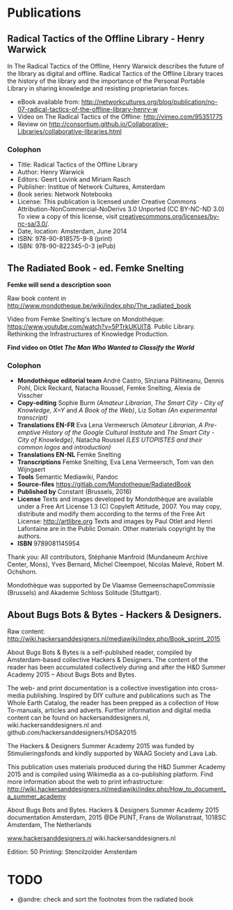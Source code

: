 # Publications

## Radical Tactics of the Offline Library - Henry Warwick 
In The Radical Tactics of the Offline, Henry Warwick describes the future of the library as digital and offline. 
Radical Tactics of the Offline Library traces the history of the library and the importance of the Personal Portable Library in sharing knowledge and resisting proprietarian forces.

* eBook available from: <http://networkcultures.org/blog/publication/no-07-radical-tactics-of-the-offline-library-henry-w>
* Video on The Radical Tactics of the Offline: <http://vimeo.com/95351775>
* Review on <http://consortium.github.io/Collaborative-Libraries/collaborative-libraries.html>

### Colophon
* Title: Radical Tactics of the Offline Library 
* Author: Henry Warwick 
* Editors: Geert Lovink and Miriam Rasch
* Publisher: Institue of Network Cultures, Amsterdam
* Book series: Network Notebooks
* License: This publication is licensed under Creative Commons
Attribution-NonCommercial-NoDerivs 3.0 Unported (CC BY-NC-ND 3.0) To
view a copy of this license, visit
[creativecommons.org/licenses/by-nc-sa/3.0/](http://creativecommons.org/licenses/by-nc-sa/3.0/).
* Date, location: Amsterdam, June 2014 
* ISBN: 978-90-818575-9-8 (print) 
* ISBN: 978-90-822345-0-3 (ePub)




## The Radiated Book - ed. Femke Snelting


**Femke will send a description soon**

Raw book content in  <http://www.mondotheque.be/wiki/index.php/The_radiated_book>

Video from Femke Snelting's lecture on Mondothéque: <https://www.youtube.com/watch?v=5PTrkUKUlT8>. Public Library. Rethinking the Infrastructures of Knowledge Production.

**Find video on Otlet *The Man Who Wanted to Classify the World***


### Colophon
-   **Mondothèque editorial team** André Castro, Sînziana Păltineanu,
    Dennis Pohl, Dick Reckard, Natacha Roussel, Femke Snelting, Alexia
    de Visscher
-   **Copy-editing** Sophie Burm *(Amateur Librarian*, *The Smart City -
    City of Knowledge*, *X=Y* and *A Book of the Web)*, Liz Soltan *(An
    experimental transcript)*
-   **Translations EN-FR** Eva Lena Vermeersch *(Amateur Librarian*, *A
    Pre-emptive History of the Google Cultural Institute* and *The Smart
    City - City of Knowledge)*, Natacha Roussel *(LES UTOPISTES and
    their common logos* and *introduction)*
-   **Translations EN-NL** Femke Snelting
-   **Transcriptions** Femke Snelting, Eva Lena Vermeersch, Tom van den
    Wijngaert
-   **Tools** Semantic Mediawiki, Pandoc
-   **Source-files** <https://gitlab.com/Mondotheque/RadiatedBook>
-   **Published by** Constant (Brussels, 2016)
-   **License** Texts and images developed by Mondothèque are available
    under a Free Art License 1.3 (C) Copyleft Attitude, 2007. You may
    copy, distribute and modify them according to the terms of the Free
    Art License: <http://artlibre.org> Texts and images by Paul Otlet
    and Henri Lafontaine are in the Public Domain. Other materials
    copyright by the authors.
-   **ISBN** 9789081145954 

Thank you: All contributors, Stéphanie Manfroid (Mundaneum Archive
Center, Mons), Yves Bernard, Michel Cleempoel, Nicolas Malevé, Robert M.
Ochshorn.

Mondothèque was supported by De Vlaamse GemeenschapsCommissie (Brussels)
and Akademie Schloss Solitude (Stuttgart).





## About Bugs Bots & Bytes - Hackers & Designers. 
Raw content: http://wiki.hackersanddesigners.nl/mediawiki/index.php/Book_sprint_2015
    
About Bugs Bots & Bytes is a self-published reader, compiled by Amsterdam-based collective Hackers & Designers. The content of the reader has been accumulated collectively during and after the H&D Summer Academy 2015 – About Bugs Bots and Bytes.  

The web- and print documentation is a collective investigation into cross-media publishing. Inspired by DIY culture and publications such as The Whole Earth Catalog, the reader has been prepped as a collection of How To-manuals, articles and adverts. Further information and digital media content can be found on hackersanddesigners.nl, wiki.hackersanddesigners.nl and github.com/hackersanddesigners/HDSA2015


The Hackers & Designers Summer Academy 2015 was funded by
Stimulieringsfonds and kindly supported by WAAG Society
and Lava Lab.

This publication uses materials produced during the H&D Summer Academy 2015 and is compiled using Wikimedia as a co-publishing platform.
Find more information about the web to print infrastructure: http://wiki.hackersanddesigners.nl/mediawiki/index.php/How_to_document_a_summer_academy

About Bugs Bots and Bytes.
Hackers & Designers Summer Academy 2015 documentation
Amsterdam, 2015
@De PUNT, Frans de Wollanstraat, 1018SC Amsterdam, The Netherlands

www.hackersanddesigners.nl
wiki.hackersanddesigners.nl

Edition: 50
Printing: Stencilzolder Amsterdam   


# TODO
* @andre: check and sort the footnotes from the radiated book
